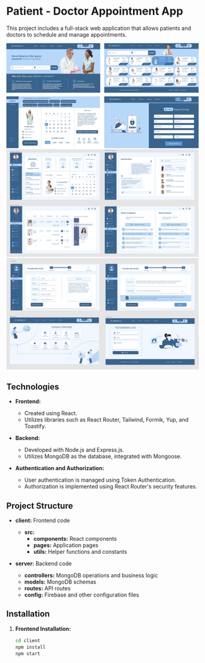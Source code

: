 # Patient - Doctor Appointment App

This project includes a full-stack web application that allows patients and doctors to schedule and manage appointments. 

<img alt="alt_text" src="./Frontend/projectIMG.jpg"/>
<img alt="alt_text" src="./Frontend/projectIMG1.jpg"/>
<img alt="alt_text" src="./Frontend/projectIMG3.jpg"/>

## Technologies

- **Frontend:**
  - Created using React. 
  - Utilizes libraries such as React Router, Tailwind, Formik, Yup, and Toastify.

- **Backend:**
  - Developed with Node.js and Express.js.
  - Utilizes MongoDB as the database, integrated with Mongoose.
  
- **Authentication and Authorization:** 
  - User authentication is managed using Token Authentication.
  - Authorization is implemented using React Router's security features.

## Project Structure 

- **client:** Frontend code
  - **src:**
    - **components:** React components
    - **pages:** Application pages
    - **utils:** Helper functions and constants

- **server:** Backend code
  - **controllers:** MongoDB operations and business logic
  - **models:** MongoDB schemas
  - **routes:** API routes
  - **config:** Firebase and other configuration files

## Installation

1. **Frontend Installation:**
   ```bash
   cd client
   npm install
   npm start

